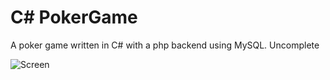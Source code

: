 # C# PokerGame

A poker game written in C# with a php backend using MySQL. Uncomplete

![Screen](https://i.imgur.com/fjtc0j9.png)

